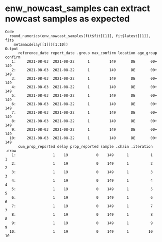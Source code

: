 # enw_nowcast_samples can extract nowcast samples as expected

    Code
      round_numerics(enw_nowcast_samples(fit$fit[[1]], fit$latest[[1]], fit$
        metamaxdelay[[1]])[1:10])
    Output
          reference_date report_date .group max_confirm location age_group confirm
       1:     2021-08-03  2021-08-22      1         149       DE       00+     149
       2:     2021-08-03  2021-08-22      1         149       DE       00+     149
       3:     2021-08-03  2021-08-22      1         149       DE       00+     149
       4:     2021-08-03  2021-08-22      1         149       DE       00+     149
       5:     2021-08-03  2021-08-22      1         149       DE       00+     149
       6:     2021-08-03  2021-08-22      1         149       DE       00+     149
       7:     2021-08-03  2021-08-22      1         149       DE       00+     149
       8:     2021-08-03  2021-08-22      1         149       DE       00+     149
       9:     2021-08-03  2021-08-22      1         149       DE       00+     149
      10:     2021-08-03  2021-08-22      1         149       DE       00+     149
          cum_prop_reported delay prop_reported sample .chain .iteration .draw
       1:                 1    19             0    149      1          1     1
       2:                 1    19             0    149      1          2     2
       3:                 1    19             0    149      1          3     3
       4:                 1    19             0    149      1          4     4
       5:                 1    19             0    149      1          5     5
       6:                 1    19             0    149      1          6     6
       7:                 1    19             0    149      1          7     7
       8:                 1    19             0    149      1          8     8
       9:                 1    19             0    149      1          9     9
      10:                 1    19             0    149      1         10    10

